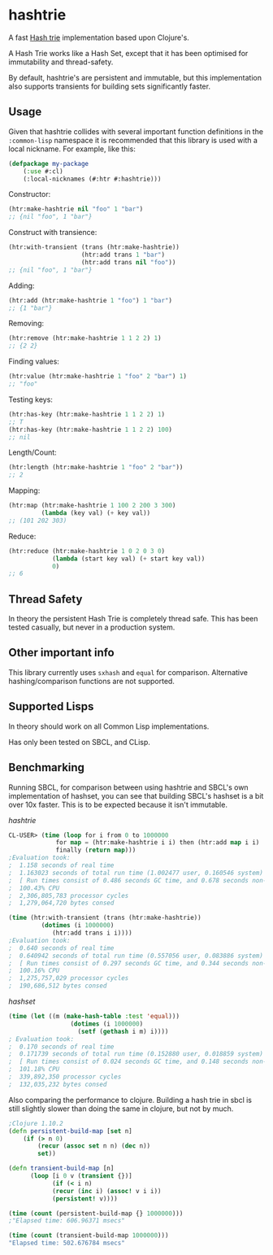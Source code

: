 # hashtrie

A fast [Hash trie](https://en.wikipedia.org/wiki/Hash_tree_(persistent_data_structure)) implementation based upon Clojure's.

A Hash Trie works like a Hash Set, except that it has been optimised for immutability and thread-safety.

By default, hashtrie's are persistent and immutable, but this implementation also supports transients for building sets significantly faster.

## Usage

Given that hashtrie collides with several important function definitions in the `:common-lisp` namespace it is recommended that this library is used with a local nickname. For example, like this:

```lisp
(defpackage my-package
    (:use #:cl)
    (:local-nicknames (#:htr #:hashtrie)))
```

Constructor:

```lisp
(htr:make-hashtrie nil "foo" 1 "bar")
;; {nil "foo", 1 "bar"}
```

Construct with transience:

```lisp
(htr:with-transient (trans (htr:make-hashtrie))
                    (htr:add trans 1 "bar")
                    (htr:add trans nil "foo"))
;; {nil "foo", 1 "bar"}
```

Adding:

```lisp
(htr:add (htr:make-hashtrie 1 "foo") 1 "bar")
;; {1 "bar"}
```

Removing:
```lisp
(htr:remove (htr:make-hashtrie 1 1 2 2) 1)
;; {2 2}
```

Finding values:
```lisp
(htr:value (htr:make-hashtrie 1 "foo" 2 "bar") 1)
;; "foo"
```

Testing keys:
```lisp
(htr:has-key (htr:make-hashtrie 1 1 2 2) 1)
;; T
(htr:has-key (htr:make-hashtrie 1 1 2 2) 100)
;; nil
```

Length/Count:

```lisp
(htr:length (htr:make-hashtrie 1 "foo" 2 "bar"))
;; 2
```

Mapping:

```lisp
(htr:map (htr:make-hashtrie 1 100 2 200 3 300)
         (lambda (key val) (+ key val))
;; (101 202 303)
```

Reduce:

```lisp
(htr:reduce (htr:make-hashtrie 1 0 2 0 3 0)
            (lambda (start key val) (+ start key val))
            0)
;; 6
```

## Thread Safety

In theory the persistent Hash Trie is completely thread safe. This has been tested casually, but never in a production system.

## Other important info

This library currently uses `sxhash` and `equal` for comparison. Alternative hashing/comparison functions are not supported.

## Supported Lisps

In theory should work on all Common Lisp implementations.

Has only been tested on SBCL, and CLisp.

## Benchmarking

Running SBCL, for comparison between using hashtrie and SBCL's own implementation of hashset, you can see that building SBCL's hashset is a bit over 10x faster. This is to be expected because it isn't immutable.

*hashtrie*

```lisp
CL-USER> (time (loop for i from 0 to 1000000
             for map = (htr:make-hashtrie i i) then (htr:add map i i)
             finally (return map)))
;Evaluation took:
;  1.158 seconds of real time
;  1.163023 seconds of total run time (1.002477 user, 0.160546 system)
;  [ Run times consist of 0.486 seconds GC time, and 0.678 seconds non-GC time. ]
;  100.43% CPU
;  2,306,805,783 processor cycles
;  1,279,064,720 bytes consed
```

```lisp
(time (htr:with-transient (trans (htr:make-hashtrie))
         (dotimes (i 1000000)
            (htr:add trans i i))))
;Evaluation took:
;  0.640 seconds of real time
;  0.640942 seconds of total run time (0.557056 user, 0.083886 system)
;  [ Run times consist of 0.297 seconds GC time, and 0.344 seconds non-GC time. ]
;  100.16% CPU
;  1,275,757,029 processor cycles
;  190,686,512 bytes consed
```

*hashset*

```lisp
(time (let ((m (make-hash-table :test 'equal)))
                 (dotimes (i 1000000)
                   (setf (gethash i m) i))))
; Evaluation took:
;  0.170 seconds of real time
;  0.171739 seconds of total run time (0.152880 user, 0.018859 system)
;  [ Run times consist of 0.024 seconds GC time, and 0.148 seconds non-GC time. ]
;  101.18% CPU
;  339,892,350 processor cycles
;  132,035,232 bytes consed
```
  
Also comparing the performance to clojure. Building a hash trie in sbcl is still slightly slower than doing the same in clojure, but not by much.

```clojure
;Clojure 1.10.2
(defn persistent-build-map [set n]
    (if (> n 0)
        (recur (assoc set n n) (dec n))
        set))

(defn transient-build-map [n]
      (loop [i 0 v (transient {})]
            (if (< i n)
            (recur (inc i) (assoc! v i i))
            (persistent! v))))

(time (count (persistent-build-map {} 1000000)))
;"Elapsed time: 606.96371 msecs"

(time (count (transient-build-map 1000000)))
"Elapsed time: 502.676784 msecs"
```
